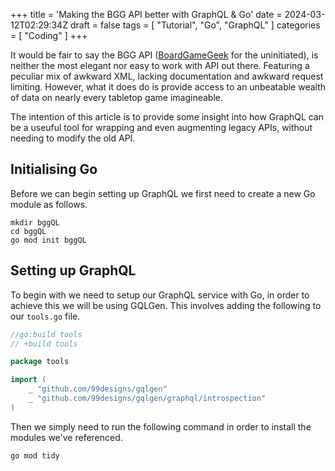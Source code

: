 +++
title = 'Making the BGG API better with GraphQL & Go'
date = 2024-03-12T02:29:34Z
draft = false
tags = [ "Tutorial", "Go", "GraphQL" ]
categories = [ "Coding" ]
+++

It would be fair to say the BGG API ([BoardGameGeek](https://boardgamegeek.com/) for the uninitiated), is neither the most elegant nor easy to work with API out there. Featuring a peculiar mix of awkward XML, lacking documentation and awkward request limiting. However, what it does do is provide access to an unbeatable wealth of data on nearly every tabletop game imagineable.

The intention of this article is to provide some insight into how GraphQL can be a useuful tool for wrapping and even augmenting legacy APIs, without needing to modify the old API.

## Initialising Go

Before we can begin setting up GraphQL we first need to create a new Go module as follows.

```
mkdir bggQL
cd bggQL
go mod init bggQL
```

## Setting up GraphQL

To begin with we need to setup our GraphQL service with Go, in order to achieve this we will be using GQLGen. This involves adding the following to our `tools.go` file.

```go
//go:build tools
// +build tools

package tools

import (
	_ "github.com/99designs/gqlgen"
	_ "github.com/99designs/gqlgen/graphql/introspection"
)
```

Then we simply need to run the following command in order to install the modules we've referenced.

```
go mod tidy
```
